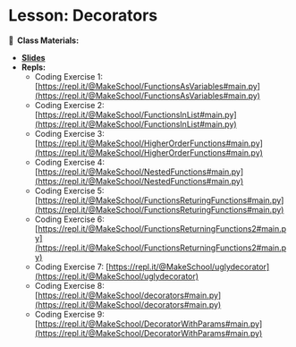 <!-- .slide: data-background="./Images/header.svg" data-background-repeat="none" data-background-size="40% 40%" data-background-position="center 10%" class="header" -->
# Lesson: Decorators

<!-- Put a link to the slides so that students can find them -->

**📝 &nbsp;Class Materials:** 
  <!-- Put a link to the slides -->
* [**Slides**](https://docs.google.com/presentation/d/1vgz4HONeNQfPMJWeKvoSXvSzAsW9udcsUtUMwLEI-bQ)
* **Repls:**
  * Coding Exercise 1: [https://repl.it/@MakeSchool/FunctionsAsVariables#main.py](https://repl.it/@MakeSchool/FunctionsAsVariables#main.py)
  * Coding Exercise 2: [https://repl.it/@MakeSchool/FunctionsInList#main.py](https://repl.it/@MakeSchool/FunctionsInList#main.py)
  * Coding Exercise 3: [https://repl.it/@MakeSchool/HigherOrderFunctions#main.py](https://repl.it/@MakeSchool/HigherOrderFunctions#main.py)
  * Coding Exercise 4: [https://repl.it/@MakeSchool/NestedFunctions#main.py](https://repl.it/@MakeSchool/NestedFunctions#main.py)
  * Coding Exercise 5: [https://repl.it/@MakeSchool/FunctionsReturingFunctions#main.py](https://repl.it/@MakeSchool/FunctionsReturingFunctions#main.py)
  * Coding Exercise 6: [https://repl.it/@MakeSchool/FunctionsReturningFunctions2#main.py](https://repl.it/@MakeSchool/FunctionsReturningFunctions2#main.py)
  * Coding Exercise 7: [https://repl.it/@MakeSchool/uglydecorator](https://repl.it/@MakeSchool/uglydecorator)
  * Coding Exercise 8: [https://repl.it/@MakeSchool/decorators#main.py](https://repl.it/@MakeSchool/decorators#main.py)
  * Coding Exercise 9: [https://repl.it/@MakeSchool/DecoratorWithParams#main.py](https://repl.it/@MakeSchool/DecoratorWithParams#main.py)
  

<!-- > -->
